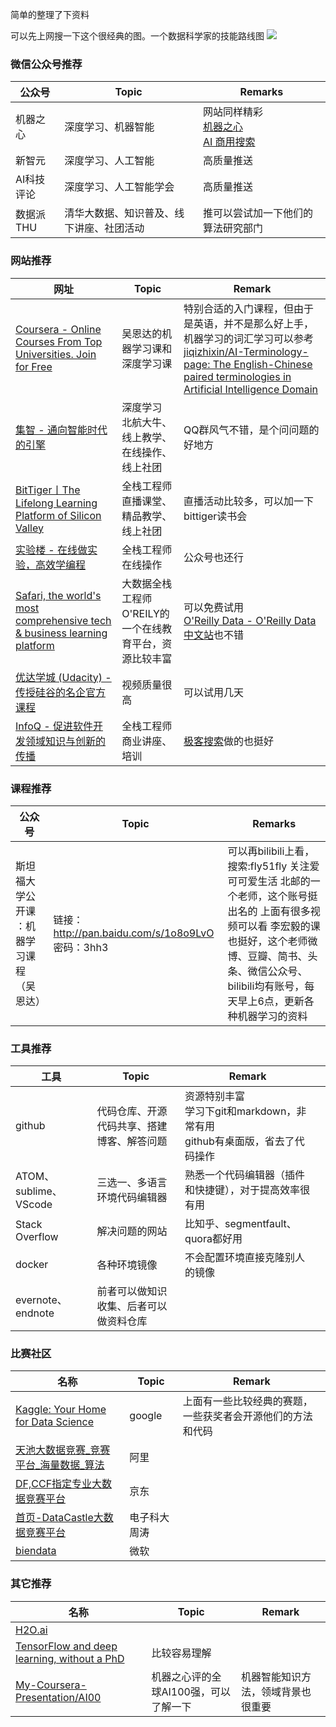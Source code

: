 简单的整理了下资料

可以先上网搜一下这个很经典的图。一个数据科学家的技能路线图
![](https://i.loli.net/2017/09/06/59affbf0bf264.png)

### 微信公众号推荐

| 公众号    | Topic                | Remarks                                                                                      |
| ------ | -------------------- | -------------------------------------------------------------------------------------------- |
| 机器之心   | 深度学习、机器智能            | 网站同样精彩<br>[机器之心](https://www.jiqizhixin.com/)<br>[AI 商用搜索](https://handbook.jiqizhixin.com/) |
| 新智元    | 深度学习、人工智能            | 高质量推送                                                                                        |
| AI科技评论 | 深度学习、人工智能学会          | 高质量推送                                                                                        |
| 数据派THU | 清华大数据、知识普及、线下讲座、社团活动 | 推可以尝试加一下他们的算法研究部门                                                                            |

### **网站推荐**

| 网址                                                                                                             | Topic                               | Remark                                                                                                                                                                                                 |
| -------------------------------------------------------------------------------------------------------------- | ----------------------------------- | ------------------------------------------------------------------------------------------------------------------------------------------------------------------------------------------------------ |
| [Coursera - Online Courses From Top Universities. Join for Free](https://www.coursera.org/)                    | 吴恩达的机器学习课和深度学习课                     | 特别合适的入门课程，但由于是英语，并不是那么好上手，机器学习的词汇学习可以参考[jiqizhixin/AI-Terminology-page: The English-Chinese paired terminologies in Artificial Intelligence Domain](https://github.com/jiqizhixin/AI-Terminology-page) |
| [集智 - 通向智能时代的引擎](https://jizhi.im/)                                                                            | 深度学习<br>北航大牛、线上教学、在线操作、线上社团         | QQ群风气不错，是个问问题的好地方                                                                                                                                                                                      |
| [BitTiger丨The Lifelong Learning Platform of Silicon Valley](https://www.bittiger.io/)                          | 全栈工程师<br>直播课堂、精品教学、线上社团             | 直播活动比较多，可以加一下bittiger读书会                                                                                                                                                                               |
| [实验楼 - 在线做实验，高效学编程](https://www.shiyanlou.com/)                                                                | 全栈工程师<br>在线操作                       | 公众号也还行                                                                                                                                                                                                 |
| [Safari, the world's most comprehensive tech & business learning platform](https://www.safaribooksonline.com/) | 大数据全栈工程师<br>O'REILY的一个在线教育平台，资源比较丰富 | 可以免费试用<br>[O'Reilly Data - O'Reilly Data 中文站](https://www.oreilly.com.cn/ideas/)也不错                                                                                                                    |
| [优达学城 (Udacity) - 传授硅谷的名企官方课程](https://cn.udacity.com/)                                                        | 视频质量很高                              | 可以试用几天                                                                                                                                                                                                 |
| [InfoQ - 促进软件开发领域知识与创新的传播](http://www.infoq.com/cn/)                                                           | 全栈工程师<br>商业讲座、培训                    | [极客搜索](https://s.geekbang.org/)做的也挺好                                                                                                                                                                   |

### 课程推荐

| 公众号                   | Topic                                        | Remarks                                                                                                                       |
| --------------------- | -------------------------------------------- | ----------------------------------------------------------------------------------------------------------------------------- |
| 斯坦福大学公开课 ：机器学习课程（吴恩达） | 链接：<http://pan.baidu.com/s/1o8o9LvO> 密码：3hh3 | 可以再bilibili上看，搜索:fly51fly 关注爱可可爱生活 北邮的一个老师，这个账号挺出名的 上面有很多视频可以看 李宏毅的课也挺好，这个老师微博、豆瓣、简书、头条、微信公众号、bilibili均有账号，每天早上6点，更新各种机器学习的资料 |

### 工具推荐

| 工具                  | Topic                 | Remark                                               |     |
| ------------------- | --------------------- | ---------------------------------------------------- | --- |
| github              | 代码仓库、开源代码共享、搭建博客、解答问题 | 资源特别丰富<br>学习下git和markdown，非常有用<br>github有桌面版，省去了代码操作 |     |
| ATOM、sublime、VScode | 三选一、多语言环境代码编辑器        | 熟悉一个代码编辑器（插件和快捷键），对于提高效率很有用                          |     |
| Stack Overflow      | 解决问题的网站               | 比知乎、segmentfault、quora都好用                            |     |
| docker              | 各种环境镜像                | 不会配置环境直接克隆别人的镜像                                      |     |
| evernote、endnote    | 前者可以做知识收集、后者可以做资料仓库   |                                                      |     |

### 比赛社区

| 名称                                                                                                                 | Topic  | Remark                        |
| ------------------------------------------------------------------------------------------------------------------ | ------ | ----------------------------- |
| [Kaggle: Your Home for Data Science](https://www.kaggle.com/)                                                      | google | 上面有一些比较经典的赛题，一些获奖者会开源他们的方法和代码 |
| [天池大数据竞赛_竞赛平台_海量数据\_算法](https://tianchi.aliyun.com/competition/index.htm?spm=5176.100065.111.2.15eba0e7BwZZHV&id=) | 阿里     |                               |
| [DF,CCF指定专业大数据竞赛平台](http://www.datafountain.cn/#/home)                                                             | 京东     |                               |
| [首页-DataCastle大数据竞赛平台](http://www.pkbigdata.com/)                                                                  | 电子科大周涛 |                               |
| [biendata](https://biendata.com/)                                                                                  | 微软     |                               |

### 其它推荐

| 名称                                                                                                                       | Topic                 | Remark            |
| ------------------------------------------------------------------------------------------------------------------------ | --------------------- | ----------------- |
| [H2O.ai](https://www.h2o.ai/blog/)                                                                                       |                       |                   |
| [TensorFlow and deep learning, without a PhD](https://codelabs.developers.google.com/codelabs/cloud-tensorflow-mnist/#0) | 比较容易理解                |                   |
| [My-Coursera-Presentation/AI00](https://github.com/My-Coursera-Presentation/AI00)                                        | 机器之心评的全球AI100强，可以了解一下 | 机器智能知识方法，领域背景也很重要 |
